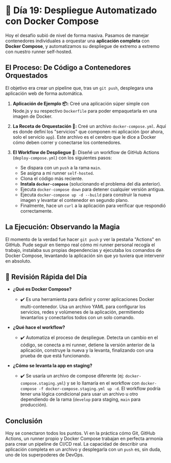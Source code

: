 # 🚀 Día 19: Despliegue Automatizado con Docker Compose

Hoy el desafío subió de nivel de forma masiva. Pasamos de manejar contenedores individuales a orquestar una **aplicación completa** con **Docker Compose**, y automatizamos su despliegue de extremo a extremo con nuestro runner self-hosted.

## El Proceso: De Código a Contenedores Orquestados

El objetivo era crear un pipeline que, tras un `git push`, desplegara una aplicación web de forma automática.

1.  **Aplicación de Ejemplo 📦:** Creé una aplicación súper simple con Node.js y su respectivo `Dockerfile` para poder empaquetarla en una imagen de Docker.

2.  **La Receta de Orquestación 📜:** Creé un archivo `docker-compose.yml`. Aquí es donde definí los "servicios" que componen mi aplicación (por ahora, solo el servicio `app`). Este archivo es el cerebro que le dice a Docker cómo deben correr y conectarse los contenedores.

3.  **El Workflow de Despliegue 🤖:** Diseñé un workflow de GitHub Actions (`deploy-compose.yml`) con los siguientes pasos:
    * Se dispara con un `push` a la rama `main`.
    * Se asigna a mi runner `self-hosted`.
    * Clona el código más reciente.
    * **Instala `docker-compose`** (solucionando el problema del día anterior).
    * Ejecuta `docker-compose down` para detener cualquier versión antigua.
    * Ejecuta `docker-compose up -d --build` para construir la nueva imagen y levantar el contenedor en segundo plano.
    * Finalmente, hace un `curl` a la aplicación para verificar que respondió correctamente.

## La Ejecución: Observando la Magia

El momento de la verdad fue hacer `git push` y ver la pestaña "Actions" en GitHub. Pude seguir en tiempo real cómo mi runner personal recogía el trabajo, instalaba sus propias dependencias y ejecutaba los comandos de Docker Compose, levantando la aplicación sin que yo tuviera que intervenir en absoluto.

## 🧠 Revisión Rápida del Día

* **¿Qué es Docker Compose?**
    * ✔️ Es una herramienta para definir y correr aplicaciones Docker multi-contenedor. Usa un archivo YAML para configurar los servicios, redes y volúmenes de la aplicación, permitiendo levantarlos y conectarlos todos con un solo comando.

* **¿Qué hace el workflow?**
    * ✔️ Automatiza el proceso de despliegue. Detecta un cambio en el código, se conecta a mi runner, detiene la versión anterior de la aplicación, construye la nueva y la levanta, finalizando con una prueba de que está funcionando.

* **¿Cómo se levanta la app en staging?**
    * ✔️ Se usaría un archivo de compose diferente (ej: `docker-compose.staging.yml`) y se lo llamaría en el workflow con `docker-compose -f docker-compose.staging.yml up -d`. El workflow podría tener una lógica condicional para usar un archivo u otro dependiendo de la rama (`develop` para staging, `main` para producción).

## Conclusión

Hoy se conectaron todos los puntos. Vi en la práctica cómo Git, GitHub Actions, un runner propio y Docker Compose trabajan en perfecta armonía para crear un pipeline de CI/CD real. La capacidad de describir una aplicación completa en un archivo y desplegarla con un `push` es, sin duda, uno de los superpoderes de DevOps.
